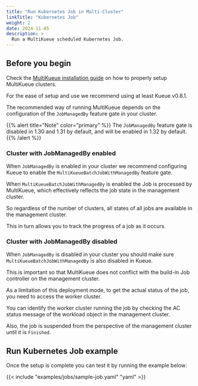 ```yaml
---
title: "Run Kubernetes Job in Multi-Cluster"
linkTitle: "Kubernetes Job"
weight: 2
date: 2024-11-05
description: >
  Run a MultiKueue scheduled Kubernetes Job.
---
```


## Before you begin

Check the [MultiKueue installation guide](/docs/tasks/manage/setup_multikueue) on how to properly setup MultiKueue clusters.

For the ease of setup and use we recommend using at least Kueue v0.8.1.

The recommended way of running MultiKueue depends on the configuration of the `JobManagedBy` feature gate in your cluster. 

{{% alert title="Note" color="primary" %}}
The `JobManagedBy` feature gate is disabled in 1.30 and 1.31 by default, and will be enabled in 1.32 by default.
{{% /alert %}}

### Cluster with JobManagedBy enabled

When `JobManagedBy` is enabled in your cluster we recommend configuring Kueue to enable the `MultiKueueBatchJobWithManagedBy` feature gate. 

When `MultiKueueBatchJobWithManagedBy` is enabled the Job is processed by MultiKueue, which effectively reflects the job state in the management cluster.

So regardless of the number of clusters, all states of all jobs are available in the management cluster.

This in turn allows you to track the progress of a job as it occurs.

### Cluster with JobManagedBy disabled

When `JobManagedBy` is disabled in your cluster you should make sure `MultiKueueBatchJobWithManagedBy` is also disabled in Kueue. 

This is important so that MultiKueue does not conflict with the build-in Job controller on the management cluster. 

As a limitation of this deployment mode, to get the actual status of the job, you need to access the worker cluster.

You can identify the worker cluster running the job by checking the AC status message of the workload object in the management cluster.

Also, the job is suspended from the perspective of the management cluster until it is `Finished`.

## Run Kubernetes Job example

Once the setup is complete you can test it by running the example below:

{{< include "examples/jobs/sample-job.yaml" "yaml" >}}

